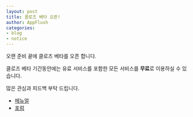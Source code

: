 ```yaml
---
layout: post
title: 클로즈 베타 오픈!
author: AppFlush
categories:
- blog
- notice
---
```


오랜 준비 끝에 클로즈 베타를 오픈 합니다.

클로즈 베타 기간동안에는 유료 서비스를 포함한 모든 서비스를 **무료**로 이용하실 수 있습니다.

많은 관심과 피드백 부탁 드립니다.

* [메뉴얼](http://appflush.com/docs)
* [포럼](http://forum.appflush.com)